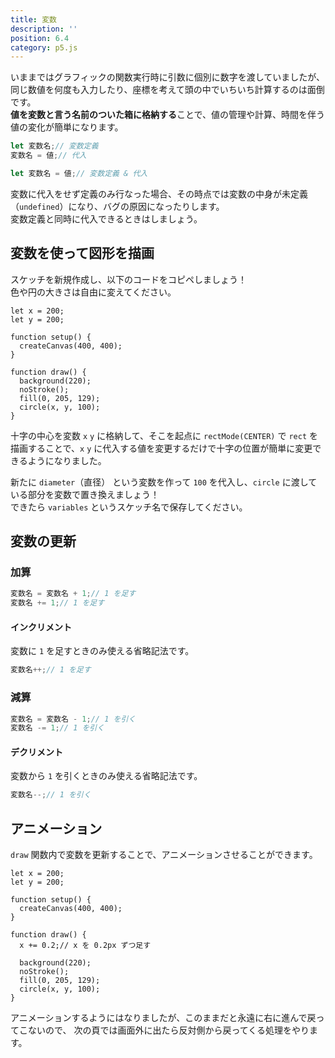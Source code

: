 ```yaml
---
title: 変数
description: ''
position: 6.4
category: p5.js
---
```


いままではグラフィックの関数実行時に引数に個別に数字を渡していましたが、同じ数値を何度も入力したり、座標を考えて頭の中でいちいち計算するのは面倒です。  
<strong>値を変数と言う名前のついた箱に格納する</strong>ことで、値の管理や計算、時間を伴う値の変化が簡単になります。

```javascript
let 変数名;// 変数定義
変数名 = 値;// 代入

let 変数名 = 値;// 変数定義 & 代入
```

<alert type="warning">

変数に代入をせず定義のみ行なった場合、その時点では変数の中身が未定義（`undefined`）になり、バグの原因になったりします。  
変数定義と同時に代入できるときはしましょう。

</alert>

## 変数を使って図形を描画

<alert type="success">

スケッチを新規作成し、以下のコードをコピペしましょう！  
色や円の大きさは自由に変えてください。

</alert>

```javascript[sketch.js]
let x = 200;
let y = 200;

function setup() {
  createCanvas(400, 400);
}

function draw() {
  background(220);
  noStroke();
  fill(0, 205, 129);
  circle(x, y, 100);
}
```

十字の中心を変数 `x` `y` に格納して、そこを起点に `rectMode(CENTER)` で `rect` を描画することで、`x` `y` に代入する値を変更するだけで十字の位置が簡単に変更できるようになりました。

<live-demo src="/resource/livedemo/p5js/variables/circle/"></live-demo>

<alert type="success">

新たに `diameter`（直径） という変数を作って `100` を代入し、`circle` に渡している部分を変数で置き換えましょう！  
できたら `variables` というスケッチ名で保存してください。

</alert>


## 変数の更新

### 加算

```javascript
変数名 = 変数名 + 1;// 1 を足す
変数名 += 1;// 1 を足す
```

#### インクリメント
変数に `1` を足すときのみ使える省略記法です。

```javascript
変数名++;// 1 を足す
```

### 減算

```javascript
変数名 = 変数名 - 1;// 1 を引く
変数名 -= 1;// 1 を引く
```

#### デクリメント

変数から `1` を引くときのみ使える省略記法です。

```javascript
変数名--;// 1 を引く
```

## アニメーション

`draw` 関数内で変数を更新することで、アニメーションさせることができます。

```javascript[sketch.js]
let x = 200;
let y = 200;

function setup() {
  createCanvas(400, 400);
}

function draw() {
  x += 0.2;// x を 0.2px ずつ足す

  background(220);
  noStroke();
  fill(0, 205, 129);
  circle(x, y, 100);
}
```

<live-demo src="/resource/livedemo/p5js/variables/animation/"></live-demo>

アニメーションするようにはなりましたが、このままだと永遠に右に進んで戻ってこないので、
次の頁では画面外に出たら反対側から戻ってくる処理をやります。

<!-- ## データ型（プリミティブ型）

値の種類です。

### Number（数値）


### String（文字列）

文字をシングルクォーテーションまたはダブルクォーテーションで囲うと、文字列の値として扱えます。

`'Hello, world!'`

```javascript
let str = 'Hello, world!';
console.log(str);
```

### Boolean（真偽値）

`true` / `false` -->